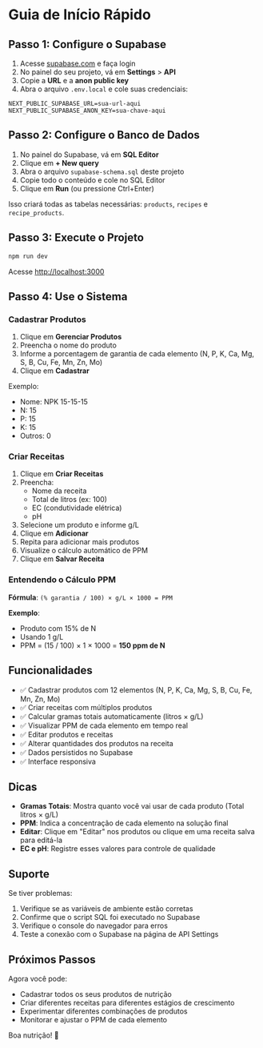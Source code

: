 # Guia de Início Rápido

## Passo 1: Configure o Supabase

1. Acesse [supabase.com](https://supabase.com) e faça login
2. No painel do seu projeto, vá em **Settings** > **API**
3. Copie a **URL** e a **anon public key**
4. Abra o arquivo `.env.local` e cole suas credenciais:

```env
NEXT_PUBLIC_SUPABASE_URL=sua-url-aqui
NEXT_PUBLIC_SUPABASE_ANON_KEY=sua-chave-aqui
```

## Passo 2: Configure o Banco de Dados

1. No painel do Supabase, vá em **SQL Editor**
2. Clique em **+ New query**
3. Abra o arquivo `supabase-schema.sql` deste projeto
4. Copie todo o conteúdo e cole no SQL Editor
5. Clique em **Run** (ou pressione Ctrl+Enter)

Isso criará todas as tabelas necessárias: `products`, `recipes` e `recipe_products`.

## Passo 3: Execute o Projeto

```bash
npm run dev
```

Acesse [http://localhost:3000](http://localhost:3000)

## Passo 4: Use o Sistema

### Cadastrar Produtos
1. Clique em **Gerenciar Produtos**
2. Preencha o nome do produto
3. Informe a porcentagem de garantia de cada elemento (N, P, K, Ca, Mg, S, B, Cu, Fe, Mn, Zn, Mo)
4. Clique em **Cadastrar**

Exemplo:
- Nome: NPK 15-15-15
- N: 15
- P: 15
- K: 15
- Outros: 0

### Criar Receitas
1. Clique em **Criar Receitas**
2. Preencha:
   - Nome da receita
   - Total de litros (ex: 100)
   - EC (condutividade elétrica)
   - pH
3. Selecione um produto e informe g/L
4. Clique em **Adicionar**
5. Repita para adicionar mais produtos
6. Visualize o cálculo automático de PPM
7. Clique em **Salvar Receita**

### Entendendo o Cálculo PPM

**Fórmula**: `(% garantia / 100) × g/L × 1000 = PPM`

**Exemplo**:
- Produto com 15% de N
- Usando 1 g/L
- PPM = (15 / 100) × 1 × 1000 = **150 ppm de N**

## Funcionalidades

- ✅ Cadastrar produtos com 12 elementos (N, P, K, Ca, Mg, S, B, Cu, Fe, Mn, Zn, Mo)
- ✅ Criar receitas com múltiplos produtos
- ✅ Calcular gramas totais automaticamente (litros × g/L)
- ✅ Visualizar PPM de cada elemento em tempo real
- ✅ Editar produtos e receitas
- ✅ Alterar quantidades dos produtos na receita
- ✅ Dados persistidos no Supabase
- ✅ Interface responsiva

## Dicas

- **Gramas Totais**: Mostra quanto você vai usar de cada produto (Total litros × g/L)
- **PPM**: Indica a concentração de cada elemento na solução final
- **Editar**: Clique em "Editar" nos produtos ou clique em uma receita salva para editá-la
- **EC e pH**: Registre esses valores para controle de qualidade

## Suporte

Se tiver problemas:
1. Verifique se as variáveis de ambiente estão corretas
2. Confirme que o script SQL foi executado no Supabase
3. Verifique o console do navegador para erros
4. Teste a conexão com o Supabase na página de API Settings

## Próximos Passos

Agora você pode:
- Cadastrar todos os seus produtos de nutrição
- Criar diferentes receitas para diferentes estágios de crescimento
- Experimentar diferentes combinações de produtos
- Monitorar e ajustar o PPM de cada elemento

Boa nutrição! 🌱
